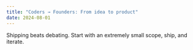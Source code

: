 ```yaml
---
title: "Coders → Founders: From idea to product"
date: 2024-08-01
---
```


Shipping beats debating. Start with an extremely small scope, ship, and iterate.


